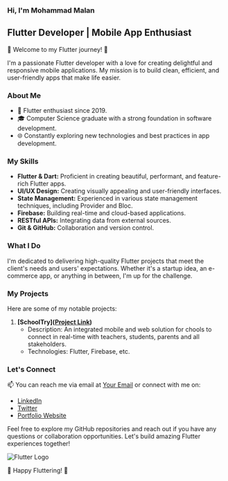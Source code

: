  

### Hi, I'm Mohammad Malan

## Flutter Developer | Mobile App Enthusiast

🚀 Welcome to my Flutter journey! 🚀

I'm a passionate Flutter developer with a love for creating delightful and responsive mobile applications. My mission is to build clean, efficient, and user-friendly apps that make life easier.

### About Me

- 📱 Flutter enthusiast since 2019.
- 🎓 Computer Science graduate with a strong foundation in software development.
- 🌐 Constantly exploring new technologies and best practices in app development.

### My Skills

- **Flutter & Dart:** Proficient in creating beautiful, performant, and feature-rich Flutter apps.
- **UI/UX Design:** Creating visually appealing and user-friendly interfaces.
- **State Management:** Experienced in various state management techniques, including Provider and Bloc.
- **Firebase:** Building real-time and cloud-based applications.
- **RESTful APIs:** Integrating data from external sources.
- **Git & GitHub:** Collaboration and version control.

### What I Do

I'm dedicated to delivering high-quality Flutter projects that meet the client's needs and users' expectations. Whether it's a startup idea, an e-commerce app, or anything in between, I'm up for the challenge.

### My Projects

Here are some of my notable projects:

1. **[SchoolTry]([Project Link](https://play.google.com/store/apps/details?id=com.softuvosol.schooltry&hl=en&gl=US))**
   - Description: An integrated mobile and web solution for chools to connect in real-time with teachers, students, parents and all stakeholders.
   - Technologies: Flutter, Firebase, etc.

### Let's Connect

📫 You can reach me via email at [Your Email](mailto:mohammedmalan60@gmail.com) or connect with me on:

- [LinkedIn](https://www.linkedin.com/in/mohammedmalan)
- [Twitter](https://twitter.com/yourhandle)
- [Portfolio Website](https://mohammedmalan.netlify.app)

Feel free to explore my GitHub repositories and reach out if you have any questions or collaboration opportunities. Let's build amazing Flutter experiences together!

![Flutter Logo](https://flutter.dev/images/logo.png)

🚀 Happy Fluttering! 🚀

<!--
**TheSiyynndicate/TheSiyynndicate** is a ✨ _special_ ✨ repository because its `README.md` (this file) appears on your GitHub profile.

Here are some ideas to get you started:

- 🔭 I’m currently working on ...
- 🌱 I’m currently learning ...
- 👯 I’m looking to collaborate on ...
- 🤔 I’m looking for help with ...
- 💬 Ask me about ...
- 📫 How to reach me: ...
- 😄 Pronouns: ...
- ⚡ Fun fact: ...
-->
